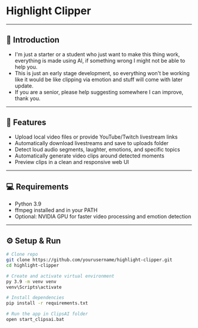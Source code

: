 # Highlight Clipper

---

## 👀 Introduction

- I'm just a starter or a student who just want to make this thing work, everything is made using AI, if something wrong I might not be able to help you.
- This is just an early stage development, so everything won't be working like it would be like clipping via emotion and stuff will come with later update.
- If you are a senior, please help suggesting somewhere I can improve, thank you.

---

## 🚀 Features

- Upload local video files or provide YouTube/Twitch livestream links  
- Automatically download livestreams and save to uploads folder  
- Detect loud audio segments, laughter, emotions, and specific topics  
- Automatically generate video clips around detected moments  
- Preview clips in a clean and responsive web UI  

---

## 💻 Requirements

- Python 3.9  
- ffmpeg installed and in your PATH  
- Optional: NVIDIA GPU for faster video processing and emotion detection  

---

## ⚙️ Setup & Run

```bash
# Clone repo
git clone https://github.com/yourusername/highlight-clipper.git
cd highlight-clipper

# Create and activate virtual environment
py 3.9 -m venv venv
venv\Scripts\activate

# Install dependencies
pip install -r requirements.txt

# Run the app in ClipsAI folder
open start_clipsai.bat
